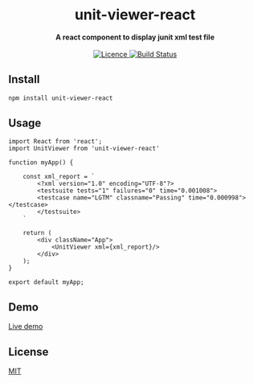 <h1 align="center">unit-viewer-react</h1>

<div align="center">
  <strong>A react component to display junit xml test file</strong>
</div>

<br />

<div align="center">
  <!-- Licence -->
  <a href="https://github.com/paultrh/unit-viewer-react/blob/master/LICENCE">
    <img src="https://img.shields.io/badge/License-MIT-blue.svg"
      alt="Licence" />
  </a>
  <!-- Build Status -->
  <a href="https://travis-ci.com/paultrh/unit-viewer-react">
    <img src="https://travis-ci.com/paultrh/unit-viewer-react.svg?branch=master"
      alt="Build Status" />
  </a>
</div>

## Install

```bash
npm install unit-viewer-react
```

## Usage

```JSX
import React from 'react';
import UnitViewer from 'unit-viewer-react'

function myApp() {

    const xml_report = `
        <?xml version="1.0" encoding="UTF-8"?>
        <testsuite tests="1" failures="0" time="0.001008">
        <testcase name="LGTM" classname="Passing" time="0.000998"></testcase>
        </testsuite>
    `

    return (
        <div className="App">
            <UnitViewer xml={xml_report}/>
        </div>
    );
}

export default myApp;
```

## Demo

[Live demo](https://paultrh.github.io/unit-viewer-react/)

## License

[MIT](http://vjpr.mit-license.org)
